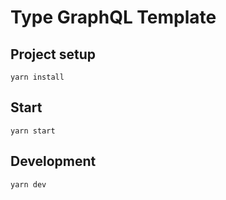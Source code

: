 # Type GraphQL Template

## Project setup

```
yarn install
```

## Start

```
yarn start
```

## Development

```
yarn dev
```
